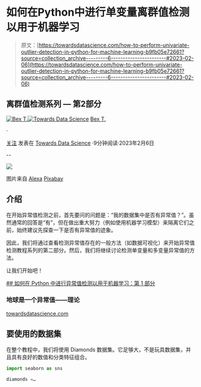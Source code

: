 # 如何在Python中进行单变量离群值检测以用于机器学习

> 原文：[https://towardsdatascience.com/how-to-perform-univariate-outlier-detection-in-python-for-machine-learning-b9fb05e72661?source=collection_archive---------6-----------------------#2023-02-06](https://towardsdatascience.com/how-to-perform-univariate-outlier-detection-in-python-for-machine-learning-b9fb05e72661?source=collection_archive---------6-----------------------#2023-02-06)

## 离群值检测系列 — 第2部分

[](https://ibexorigin.medium.com/?source=post_page-----b9fb05e72661--------------------------------)[![Bex T.](../Images/516496f32596e8ad56bf07f178a643c6.png)](https://ibexorigin.medium.com/?source=post_page-----b9fb05e72661--------------------------------)[](https://towardsdatascience.com/?source=post_page-----b9fb05e72661--------------------------------)[![Towards Data Science](../Images/a6ff2676ffcc0c7aad8aaf1d79379785.png)](https://towardsdatascience.com/?source=post_page-----b9fb05e72661--------------------------------) [Bex T.](https://ibexorigin.medium.com/?source=post_page-----b9fb05e72661--------------------------------)

·

[关注](https://medium.com/m/signin?actionUrl=https%3A%2F%2Fmedium.com%2F_%2Fsubscribe%2Fuser%2F39db050c2ac2&operation=register&redirect=https%3A%2F%2Ftowardsdatascience.com%2Fhow-to-perform-univariate-outlier-detection-in-python-for-machine-learning-b9fb05e72661&user=Bex+T.&userId=39db050c2ac2&source=post_page-39db050c2ac2----b9fb05e72661---------------------post_header-----------) 发表在 [Towards Data Science](https://towardsdatascience.com/?source=post_page-----b9fb05e72661--------------------------------) ·9分钟阅读·2023年2月6日[](https://medium.com/m/signin?actionUrl=https%3A%2F%2Fmedium.com%2F_%2Fvote%2Ftowards-data-science%2Fb9fb05e72661&operation=register&redirect=https%3A%2F%2Ftowardsdatascience.com%2Fhow-to-perform-univariate-outlier-detection-in-python-for-machine-learning-b9fb05e72661&user=Bex+T.&userId=39db050c2ac2&source=-----b9fb05e72661---------------------clap_footer-----------)

--

[](https://medium.com/m/signin?actionUrl=https%3A%2F%2Fmedium.com%2F_%2Fbookmark%2Fp%2Fb9fb05e72661&operation=register&redirect=https%3A%2F%2Ftowardsdatascience.com%2Fhow-to-perform-univariate-outlier-detection-in-python-for-machine-learning-b9fb05e72661&source=-----b9fb05e72661---------------------bookmark_footer-----------)![](../Images/32e714fae05225ece5cf9f7517a7195a.png)

图片来自 [Alexa](https://pixabay.com/users/alexas_fotos-686414/?utm_source=link-attribution&utm_medium=referral&utm_campaign=image&utm_content=1744091) [Pixabay](https://pixabay.com//?utm_source=link-attribution&utm_medium=referral&utm_campaign=image&utm_content=1744091)

## 介绍

在开始异常值检测之前，首先要问的问题是：“我的数据集中是否有异常值？”。虽然通常的回答是“有”，但在做出重大努力（例如使用机器学习模型）来隔离它们之前，始终建议先探查一下是否有异常值的迹象。

因此，我们将通过查看检测异常值存在的一般方法（如数据可视化）来开始异常值检测教程系列的第二部分。然后，我们将继续讨论检测单变量和多变量异常值的方法。

让我们开始吧！

[## 如何在 Python 中进行异常值检测以用于机器学习：第 1 部分](https://towardsdatascience.com/how-to-perform-outlier-detection-in-python-in-easy-steps-for-machine-learning-1-8f9a3e6c88b5?source=post_page-----b9fb05e72661--------------------------------)

### 地球是一个异常值——理论

[towardsdatascience.com](https://towardsdatascience.com/how-to-perform-outlier-detection-in-python-in-easy-steps-for-machine-learning-1-8f9a3e6c88b5?source=post_page-----b9fb05e72661--------------------------------)

## 要使用的数据集

在整个教程中，我们将使用 Diamonds 数据集。它足够大，不是玩具数据集，并且具有良好的数值和分类特征组合。

```py
import seaborn as sns

diamonds =…
```
